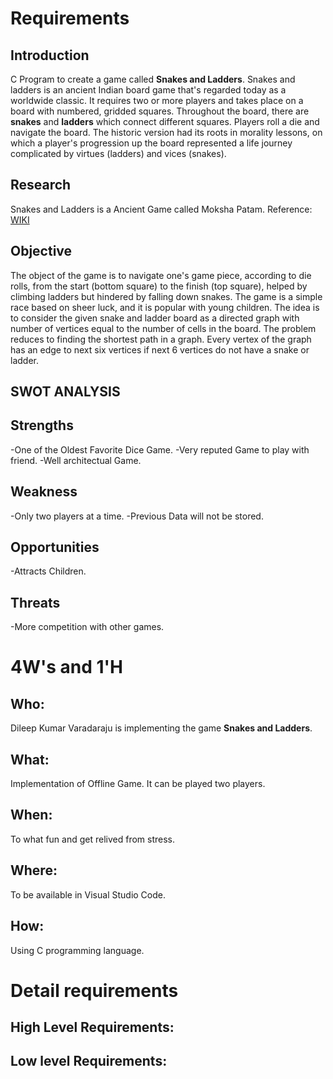# Requirements

## Introduction
C Program to create a game called **Snakes and Ladders**. Snakes and ladders is an ancient Indian board game that's regarded today as a worldwide classic. It requires two or more players and takes place on a board with numbered, gridded squares. Throughout the board, there are **snakes** and **ladders** which connect different squares. Players roll a die and navigate the board. The historic version had its roots in morality lessons, on which a player's progression up the board represented a life journey complicated by virtues (ladders) and vices (snakes).

## Research
Snakes and Ladders is a Ancient Game called Moksha Patam. 
Reference: [WIKI](https://en.wikipedia.org/wiki/Snakes_and_ladders)

## Objective
The object of the game is to navigate one's game piece, according to die rolls, from the start (bottom square) to the finish (top square), helped by climbing ladders but hindered by falling down snakes. The game is a simple race based on sheer luck, and it is popular with young children. The idea is to consider the given snake and ladder board as a directed graph with number of vertices equal to the number of cells in the board. The problem reduces to finding the shortest path in a graph. Every vertex of the graph has an edge to next six vertices if next 6 vertices do not have a snake or ladder.

## SWOT ANALYSIS

## Strengths 
-One of the Oldest Favorite Dice Game.
-Very reputed Game to play with friend.
-Well architectual Game.

## Weakness
-Only two players at a time.
-Previous Data will not be stored.

## Opportunities
-Attracts Children.

## Threats
-More competition with other games.

# 4W's and 1'H

## Who:
Dileep Kumar Varadaraju is implementing the game **Snakes and Ladders**.

## What:
Implementation of Offline Game. It can be played two players.

## When:
To what fun and get relived from stress. 

## Where:
To be available in Visual Studio Code.

## How:
Using C programming language.

# Detail requirements
## High Level Requirements:

## Low level Requirements:

